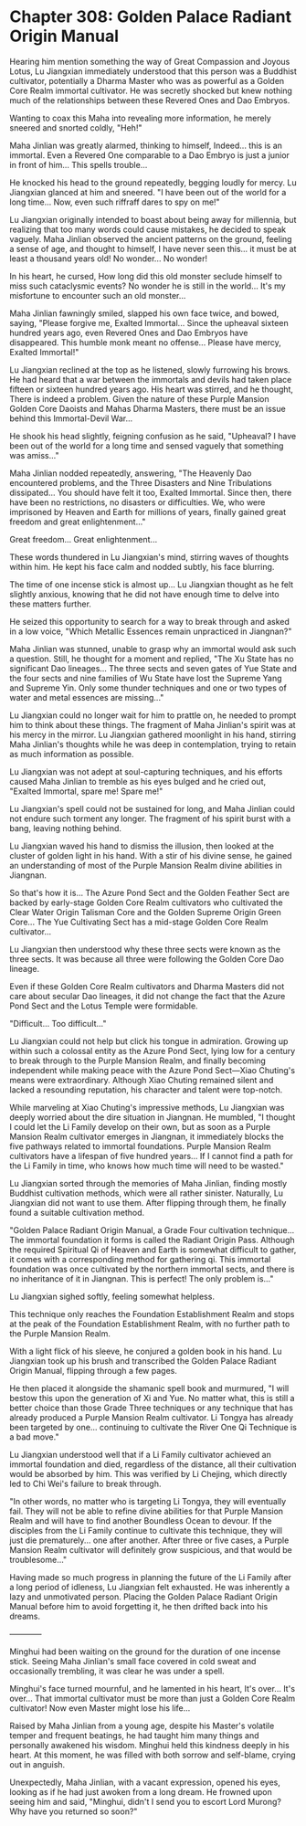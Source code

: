 # Chapter 308: Golden Palace Radiant Origin Manual

Hearing him mention something the way of Great Compassion and Joyous Lotus, Lu Jiangxian immediately understood that this person was a Buddhist cultivator, potentially a Dharma Master who was as powerful as a Golden Core Realm immortal cultivator. He was secretly shocked but knew nothing much of the relationships between these Revered Ones and Dao Embryos.

Wanting to coax this Maha into revealing more information, he merely sneered and snorted coldly, "Heh!"

Maha Jinlian was greatly alarmed, thinking to himself, Indeed... this is an immortal. Even a Revered One comparable to a Dao Embryo is just a junior in front of him... This spells trouble...

He knocked his head to the ground repeatedly, begging loudly for mercy. Lu Jiangxian glanced at him and sneered. "I have been out of the world for a long time... Now, even such riffraff dares to spy on me!"

Lu Jiangxian originally intended to boast about being away for millennia, but realizing that too many words could cause mistakes, he decided to speak vaguely. Maha Jinlian observed the ancient patterns on the ground, feeling a sense of age, and thought to himself, I have never seen this... it must be at least a thousand years old! No wonder... No wonder!

In his heart, he cursed, How long did this old monster seclude himself to miss such cataclysmic events? No wonder he is still in the world... It's my misfortune to encounter such an old monster...

Maha Jinlian fawningly smiled, slapped his own face twice, and bowed, saying, "Please forgive me, Exalted Immortal... Since the upheaval sixteen hundred years ago, even Revered Ones and Dao Embryos have disappeared. This humble monk meant no offense... Please have mercy, Exalted Immortal!"

Lu Jiangxian reclined at the top as he listened, slowly furrowing his brows. He had heard that a war between the immortals and devils had taken place fifteen or sixteen hundred years ago. His heart was stirred, and he thought, There is indeed a problem. Given the nature of these Purple Mansion Golden Core Daoists and Mahas Dharma Masters, there must be an issue behind this Immortal-Devil War...

He shook his head slightly, feigning confusion as he said, "Upheaval? I have been out of the world for a long time and sensed vaguely that something was amiss..."

Maha Jinlian nodded repeatedly, answering, "The Heavenly Dao encountered problems, and the Three Disasters and Nine Tribulations dissipated... You should have felt it too, Exalted Immortal. Since then, there have been no restrictions, no disasters or difficulties. We, who were imprisoned by Heaven and Earth for millions of years, finally gained great freedom and great enlightenment..."

Great freedom... Great enlightenment...

These words thundered in Lu Jiangxian's mind, stirring waves of thoughts within him. He kept his face calm and nodded subtly, his face blurring.

The time of one incense stick is almost up... Lu Jiangxian thought as he felt slightly anxious, knowing that he did not have enough time to delve into these matters further.

He seized this opportunity to search for a way to break through and asked in a low voice, "Which Metallic Essences remain unpracticed in Jiangnan?"

Maha Jinlian was stunned, unable to grasp why an immortal would ask such a question. Still, he thought for a moment and replied, "The Xu State has no significant Dao lineages... The three sects and seven gates of Yue State and the four sects and nine families of Wu State have lost the Supreme Yang and Supreme Yin. Only some thunder techniques and one or two types of water and metal essences are missing..."

Lu Jiangxian could no longer wait for him to prattle on, he needed to prompt him to think about these things. The fragment of Maha Jinlian's spirit was at his mercy in the mirror. Lu Jiangxian gathered moonlight in his hand, stirring Maha Jinlian's thoughts while he was deep in contemplation, trying to retain as much information as possible.

Lu Jiangxian was not adept at soul-capturing techniques, and his efforts caused Maha Jinlian to tremble as his eyes bulged and he cried out, "Exalted Immortal, spare me! Spare me!"

Lu Jiangxian's spell could not be sustained for long, and Maha Jinlian could not endure such torment any longer. The fragment of his spirit burst with a bang, leaving nothing behind.

Lu Jiangxian waved his hand to dismiss the illusion, then looked at the cluster of golden light in his hand. With a stir of his divine sense, he gained an understanding of most of the Purple Mansion Realm divine abilities in Jiangnan.

So that's how it is... The Azure Pond Sect and the Golden Feather Sect are backed by early-stage Golden Core Realm cultivators who cultivated the Clear Water Origin Talisman Core and the Golden Supreme Origin Green Core... The Yue Cultivating Sect has a mid-stage Golden Core Realm cultivator...

Lu Jiangxian then understood why these three sects were known as the three sects. It was because all three were following the Golden Core Dao lineage.

Even if these Golden Core Realm cultivators and Dharma Masters did not care about secular Dao lineages, it did not change the fact that the Azure Pond Sect and the Lotus Temple were formidable.

"Difficult... Too difficult..."

Lu Jiangxian could not help but click his tongue in admiration. Growing up within such a colossal entity as the Azure Pond Sect, lying low for a century to break through to the Purple Mansion Realm, and finally becoming independent while making peace with the Azure Pond Sect—Xiao Chuting's means were extraordinary. Although Xiao Chuting remained silent and lacked a resounding reputation, his character and talent were top-notch.

While marveling at Xiao Chuting's impressive methods, Lu Jiangxian was deeply worried about the dire situation in Jiangnan. He mumbled, "I thought I could let the Li Family develop on their own, but as soon as a Purple Mansion Realm cultivator emerges in Jiangnan, it immediately blocks the five pathways related to immortal foundations. Purple Mansion Realm cultivators have a lifespan of five hundred years... If I cannot find a path for the Li Family in time, who knows how much time will need to be wasted."

Lu Jiangxian sorted through the memories of Maha Jinlian, finding mostly Buddhist cultivation methods, which were all rather sinister. Naturally, Lu Jiangxian did not want to use them. After flipping through them, he finally found a suitable cultivation method.

"Golden Palace Radiant Origin Manual, a Grade Four cultivation technique... The immortal foundation it forms is called the Radiant Origin Pass. Although the required Spiritual Qi of Heaven and Earth is somewhat difficult to gather, it comes with a corresponding method for gathering qi. This immortal foundation was once cultivated by the northern immortal sects, and there is no inheritance of it in Jiangnan. This is perfect! The only problem is..."

Lu Jiangxian sighed softly, feeling somewhat helpless.

This technique only reaches the Foundation Establishment Realm and stops at the peak of the Foundation Establishment Realm, with no further path to the Purple Mansion Realm.

With a light flick of his sleeve, he conjured a golden book in his hand. Lu Jiangxian took up his brush and transcribed the Golden Palace Radiant Origin Manual, flipping through a few pages.

He then placed it alongside the shamanic spell book and murmured, "I will bestow this upon the generation of Xi and Yue. No matter what, this is still a better choice than those Grade Three techniques or any technique that has already produced a Purple Mansion Realm cultivator. Li Tongya has already been targeted by one... continuing to cultivate the River One Qi Technique is a bad move."

Lu Jiangxian understood well that if a Li Family cultivator achieved an immortal foundation and died, regardless of the distance, all their cultivation would be absorbed by him. This was verified by Li Chejing, which directly led to Chi Wei's failure to break through.

"In other words, no matter who is targeting Li Tongya, they will eventually fail. They will not be able to refine divine abilities for that Purple Mansion Realm and will have to find another Boundless Ocean to devour. If the disciples from the Li Family continue to cultivate this technique, they will just die prematurely... one after another. After three or five cases, a Purple Mansion Realm cultivator will definitely grow suspicious, and that would be troublesome..."

Having made so much progress in planning the future of the Li Family after a long period of idleness, Lu Jiangxian felt exhausted. He was inherently a lazy and unmotivated person. Placing the Golden Palace Radiant Origin Manual before him to avoid forgetting it, he then drifted back into his dreams.

————

Minghui had been waiting on the ground for the duration of one incense stick. Seeing Maha Jinlian's small face covered in cold sweat and occasionally trembling, it was clear he was under a spell.

Minghui's face turned mournful, and he lamented in his heart, It's over... It's over... That immortal cultivator must be more than just a Golden Core Realm cultivator! Now even Master might lose his life...

Raised by Maha Jinlian from a young age, despite his Master's volatile temper and frequent beatings, he had taught him many things and personally awakened his wisdom. Minghui held this kindness deeply in his heart. At this moment, he was filled with both sorrow and self-blame, crying out in anguish.

Unexpectedly, Maha Jinlian, with a vacant expression, opened his eyes, looking as if he had just awoken from a long dream. He frowned upon seeing him and said, "Minghui, didn't I send you to escort Lord Murong? Why have you returned so soon?"
